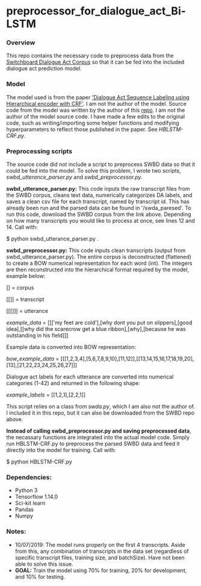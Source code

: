 # preprocessor_for_dialogue_act_Bi-LSTM


### Overview
This repo contains the necessary code to preprocess data from the [Switchboard Dialogue Act Corpus](https://github.com/cgpotts/swda) so that it can be fed into the included dialogue act prediction model. 

### Model
The model used is from the paper ['Dialogue Act Sequence Labeling using Hierarchical encoder with CRF'](https://arxiv.org/pdf/1709.04250.pdf). I am not the author of the model. Source code from the model was written by the author of this  [repo](https://github.com/YanWenqiang/HBLSTM-CRF). I am not the author of the model source code. I have made a few edits to the original code, such as writing/importing some helper functions and modifying hyperparameters to reflect those published in the paper. See *HBLSTM-CRF.py*.

### Preprocessing scripts
The source code did not include a script to preprocess SWBD data so that it could be fed into the model. To solve this problem, I wrote two scripts, *swbd_utterance_parser.py* and *swbd_preprocessor.py*.

**swbd_utterance_parser.py:** This code inputs the raw transcript files from the SWBD corpus, cleans text data, numerically categorizes DA labels, and saves a clean csv file for each transcript, named by transcript id. This has already been run and the parsed data can be found in '/swda_paresed'. To run this code, download the SWBD corpus from the link above. Depending on how many transcripts you would like to process at once, see lines 12 and 14. Call with:

$ python swbd_utterance_parser.py .

**swbd_preprocessor.py:** This code inputs clean transcripts (output from swbd_utterance_parser.py). The entire corpus is deconstructed (flattened) to create a BOW numerical representation for each word (int). The integers are then reconstructed into the hierarchical format required by the model, example below:

[] = corpus

[[]] = transcript

[[[]]] = utterance

*example_data* = [[['my feet are cold'],[why dont you put on slippers],[good idea],[[why did the scarecrow get a blue ribbon],[why],[because he was outstanding in his field]]]

Example data is converted into BOW representation:

*bow_example_data* = [[[1,2,3,4],[5,6,7,8,9,10],[11,12]],[[13,14,15,16,17,18,19,20],[13],[21,22,23,24,25,26,27]]]

Dialogue act labels for each utterance are converted into numerical categories (1-42) and returned in the following shape:

*example_labels* = [[1,2,1],[2,2,1]]

This script relies on a class from *swda.py*, which I am also not the author of. I included it in this repo, but it can also be downloaded from the SWBD repo above. 

**Instead of calling swbd_preprocessor.py and saving preprocessed data**, the necassary functions are integrated into the actual model code. Simply run HBLSTM-CRF.py to preprocess the parsed SWBD data and feed it directly into the model for training. Call with:

$ python HBLSTM-CRF.py

### Dependencies:
- Python 3
- Tensorflow 1.14.0
- Sci-kit learn
- Pandas
- Numpy

### Notes:
  - 10/07/2019: The model runs properly on the first 4 transcripts. Aside from this, any combination of transcripts in the data set (regardless of specific transcript files, training size, and batchSize). Have not been able to solve this issue.
  - **GOAL:** Train the model using 70% for training, 20% for development, and 10% for testing.






